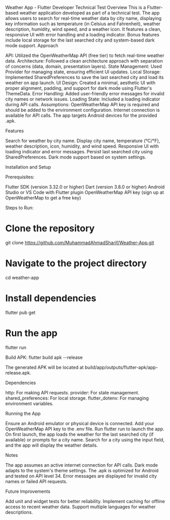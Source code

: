 Weather App - Flutter Developer Technical Test
Overview
This is a Flutter-based weather application developed as part of a technical test. The app allows users to search for real-time weather data by city name, displaying key information such as temperature (in Celsius and Fahrenheit), weather description, humidity, wind speed, and a weather icon. It features a clean, responsive UI with error handling and a loading indicator. Bonus features include local storage for the last searched city and system-based dark mode support.
Approach

API: Utilized the OpenWeatherMap API (free tier) to fetch real-time weather data.
Architecture: Followed a clean architecture approach with separation of concerns (data, domain, presentation layers).
State Management: Used Provider for managing state, ensuring efficient UI updates.
Local Storage: Implemented SharedPreferences to save the last searched city and load its weather on app launch.
UI Design: Created a minimal, aesthetic UI with proper alignment, padding, and support for dark mode using Flutter's ThemeData.
Error Handling: Added user-friendly error messages for invalid city names or network issues.
Loading State: Included a loading indicator during API calls.
Assumptions:
OpenWeatherMap API key is required and should be added to the environment configuration.
Internet connection is available for API calls.
The app targets Android devices for the provided .apk.



Features

Search for weather by city name.
Display city name, temperature (°C/°F), weather description, icon, humidity, and wind speed.
Responsive UI with loading indicator and error messages.
Persist last searched city using SharedPreferences.
Dark mode support based on system settings.

Installation and Setup

Prerequisites:

Flutter SDK (version 3.32.0 or higher)
Dart (version 3.8.0 or higher)
Android Studio or VS Code with Flutter plugin
OpenWeatherMap API key (sign up at OpenWeatherMap to get a free key)


Steps to Run:
# Clone the repository
git clone https://github.com/MuhammadAhmadSharif/Weather-App.git

# Navigate to the project directory
cd weather-app

# Install dependencies
flutter pub get

# Run the app
flutter run


Build APK:
flutter build apk --release

The generated APK will be located at build/app/outputs/flutter-apk/app-release.apk.

Dependencies

http: For making API requests.
provider: For state management.
shared_preferences: For local storage.
flutter_dotenv: For managing environment variables.

Running the App

Ensure an Android emulator or physical device is connected.
Add your OpenWeatherMap API key to the .env file.
Run flutter run to launch the app.
On first launch, the app loads the weather for the last searched city (if available) or prompts for a city name.
Search for a city using the input field, and the app will display the weather details.

Notes

The app assumes an active internet connection for API calls.
Dark mode adapts to the system's theme settings.
The .apk is optimized for Android and tested on API level 34.
Error messages are displayed for invalid city names or failed API requests.

Future Improvements

Add unit and widget tests for better reliability.
Implement caching for offline access to recent weather data.
Support multiple languages for weather descriptions.

